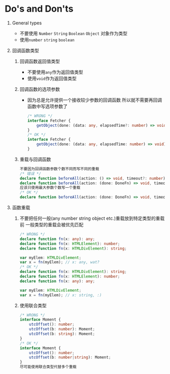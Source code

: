 # Do's and Don'ts

1. General types

   - 不要使用 `Number` `String` `Boolean` `Object` 对象作为类型
   - 使用`number` `string` `boolean`

2. 回调函数类型

   1. 回调函数返回值类型

      - 不要使用`any`作为返回值类型
      - 使用`void`作为返回值类型

   2. 回调函数的选项参数

      - 因为总是允许提供一个接收较少参数的回调函数 所以就不需要再回调函数中写选项参数了

        ```typescript
        /* WRONG */
        interface Fetcher {
            getObject(done: (data: any, elapsedTime?: number) => void): void;
        }
        /* OK */
        interface Fetcher {
            getObject(done: (data: any, elapsedTime: number) => void): void;
        }
        ```

   3. 重载与回调函数

      ```typescript
      不要因为回调函数参数个数不同而写不同的重载
      /* 错误 */
      declare function beforeAll(action: () => void, timeout?: number): void;
      declare function beforeAll(action: (done: DoneFn) => void, timeout?: number): void;
      应该只使用最大参数个数写一个重载
      /* OK */
      declare function beforeAll(action: (done: DoneFn) => void, timeout?: number): void;
      ```

3. 函数重载

   1. 不要把任何一般(any number string object etc.)重载放到特定类型的重载前 一般类型的重载会被优先匹配

      ```typescript
      /* WRONG */
      declare function fn(x: any): any;
      declare function fn(x: HTMLElement): number;
      declare function fn(x: HTMLDivElement): string;
      
      var myElem: HTMLDivElement;
      var x = fn(myElem); // x: any, wat?
      /* OK */
      declare function fn(x: HTMLDivElement): string;
      declare function fn(x: HTMLElement): number;
      declare function fn(x: any): any;
      
      var myElem: HTMLDivElement;
      var x = fn(myElem); // x: string, :)
      ```

   2. 使用联合类型

      ```typescript
      /* WRONG */
      interface Moment {
          utcOffset(): number;
          utcOffset(b: number): Moment;
          utcOffset(b: string): Moment;
      }
      /* OK */
      interface Moment {
          utcOffset(): number;
          utcOffset(b: number|string): Moment;
      }
      尽可能使用联合类型代替多个重载
      ```

      